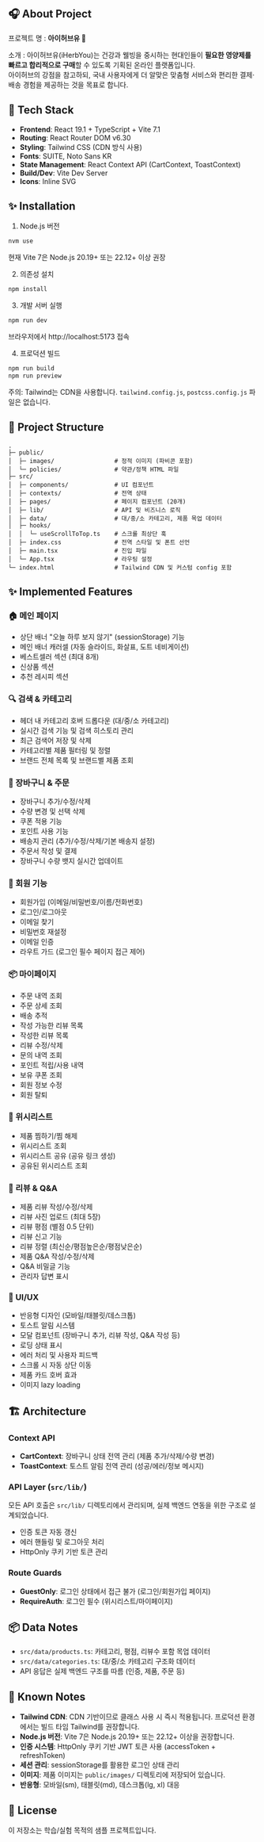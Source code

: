 ## 🎧 About Project

프로젝트 명 : **아이허브유 🌿**

소개 : 아이허브유(iHerbYou)는 건강과 웰빙을 중시하는 현대인들이 **필요한 영양제를 빠르고 합리적으로 구매**할 수 있도록 기획된 온라인 플랫폼입니다. <br />
아이허브의 강점을 참고하되, 국내 사용자에게 더 알맞은 맞춤형 서비스와 편리한 결제·배송 경험을 제공하는 것을 목표로 합니다.

## 🚀 Tech Stack

- **Frontend**: React 19.1 + TypeScript + Vite 7.1
- **Routing**: React Router DOM v6.30
- **Styling**: Tailwind CSS (CDN 방식 사용)
- **Fonts**: SUITE, Noto Sans KR
- **State Management**: React Context API (CartContext, ToastContext)
- **Build/Dev**: Vite Dev Server
- **Icons**: Inline SVG

## ✨ Installation

1) Node.js 버전
```bash
nvm use
```
현재 Vite 7은 Node.js 20.19+ 또는 22.12+ 이상 권장

2) 의존성 설치
```bash
npm install
```

3) 개발 서버 실행
```bash
npm run dev
```
브라우저에서 http://localhost:5173 접속

4) 프로덕션 빌드
```bash
npm run build
npm run preview
```

주의: Tailwind는 CDN을 사용합니다. `tailwind.config.js`, `postcss.config.js` 파일은 없습니다.

## 📁 Project Structure

```text
.
├─ public/
│  ├─ images/                 # 정적 이미지 (파비콘 포함)
│  └─ policies/               # 약관/정책 HTML 파일
├─ src/
│  ├─ components/             # UI 컴포넌트
│  ├─ contexts/               # 전역 상태
│  ├─ pages/                  # 페이지 컴포넌트 (20개)
│  ├─ lib/                    # API 및 비즈니스 로직
│  ├─ data/                   # 대/중/소 카테고리, 제품 목업 데이터
│  ├─ hooks/
│  │  └─ useScrollToTop.ts    # 스크롤 최상단 훅
│  ├─ index.css               # 전역 스타일 및 폰트 선언
│  ├─ main.tsx                # 진입 파일
│  └─ App.tsx                 # 라우팅 설정
└─ index.html                 # Tailwind CDN 및 커스텀 config 포함
```


## ✨ Implemented Features

### 🏠 메인 페이지
- 상단 배너 "오늘 하루 보지 않기" (sessionStorage) 기능
- 메인 배너 캐러셀 (자동 슬라이드, 화살표, 도트 네비게이션)
- 베스트셀러 섹션 (최대 8개)
- 신상품 섹션
- 추천 레시피 섹션

### 🔍 검색 & 카테고리
- 헤더 내 카테고리 호버 드롭다운 (대/중/소 카테고리)
- 실시간 검색 기능 및 검색 히스토리 관리
- 최근 검색어 저장 및 삭제
- 카테고리별 제품 필터링 및 정렬
- 브랜드 전체 목록 및 브랜드별 제품 조회

### 🛒 장바구니 & 주문
- 장바구니 추가/수정/삭제
- 수량 변경 및 선택 삭제
- 쿠폰 적용 기능
- 포인트 사용 기능
- 배송지 관리 (추가/수정/삭제/기본 배송지 설정)
- 주문서 작성 및 결제
- 장바구니 수량 뱃지 실시간 업데이트

### 👤 회원 기능
- 회원가입 (이메일/비밀번호/이름/전화번호)
- 로그인/로그아웃
- 이메일 찾기
- 비밀번호 재설정
- 이메일 인증
- 라우트 가드 (로그인 필수 페이지 접근 제어)

### 📦 마이페이지
- 주문 내역 조회
- 주문 상세 조회
- 배송 추적
- 작성 가능한 리뷰 목록
- 작성한 리뷰 목록
- 리뷰 수정/삭제
- 문의 내역 조회
- 포인트 적립/사용 내역
- 보유 쿠폰 조회
- 회원 정보 수정
- 회원 탈퇴

### 💚 위시리스트
- 제품 찜하기/찜 해제
- 위시리스트 조회
- 위시리스트 공유 (공유 링크 생성)
- 공유된 위시리스트 조회

### 📝 리뷰 & Q&A
- 제품 리뷰 작성/수정/삭제
- 리뷰 사진 업로드 (최대 5장)
- 리뷰 평점 (별점 0.5 단위)
- 리뷰 신고 기능
- 리뷰 정렬 (최신순/평점높은순/평점낮은순)
- 제품 Q&A 작성/수정/삭제
- Q&A 비밀글 기능
- 관리자 답변 표시

### 🎨 UI/UX
- 반응형 디자인 (모바일/태블릿/데스크톱)
- 토스트 알림 시스템
- 모달 컴포넌트 (장바구니 추가, 리뷰 작성, Q&A 작성 등)
- 로딩 상태 표시
- 에러 처리 및 사용자 피드백
- 스크롤 시 자동 상단 이동
- 제품 카드 호버 효과
- 이미지 lazy loading

## 🏗️ Architecture

### Context API
- **CartContext**: 장바구니 상태 전역 관리 (제품 추가/삭제/수량 변경)
- **ToastContext**: 토스트 알림 전역 관리 (성공/에러/정보 메시지)

### API Layer (`src/lib/`)
모든 API 호출은 `src/lib/` 디렉토리에서 관리되며, 실제 백엔드 연동을 위한 구조로 설계되었습니다.
- 인증 토큰 자동 갱신
- 에러 핸들링 및 로그아웃 처리
- HttpOnly 쿠키 기반 토큰 관리

### Route Guards
- **GuestOnly**: 로그인 상태에서 접근 불가 (로그인/회원가입 페이지)
- **RequireAuth**: 로그인 필수 (위시리스트/마이페이지)

## 📦 Data Notes

- `src/data/products.ts`: 카테고리, 평점, 리뷰수 포함 목업 데이터
- `src/data/categories.ts`: 대/중/소 카테고리 구조화 데이터
- API 응답은 실제 백엔드 구조를 따름 (인증, 제품, 주문 등)

## 🧩 Known Notes

- **Tailwind CDN**: CDN 기반이므로 클래스 사용 시 즉시 적용됩니다. 프로덕션 환경에서는 빌드 타임 Tailwind를 권장합니다.
- **Node.js 버전**: Vite 7은 Node.js 20.19+ 또는 22.12+ 이상을 권장합니다.
- **인증 시스템**: HttpOnly 쿠키 기반 JWT 토큰 사용 (accessToken + refreshToken)
- **세션 관리**: sessionStorage를 활용한 로그인 상태 관리
- **이미지**: 제품 이미지는 `public/images/` 디렉토리에 저장되어 있습니다.
- **반응형**: 모바일(sm), 태블릿(md), 데스크톱(lg, xl) 대응

## 📄 License

이 저장소는 학습/실험 목적의 샘플 프로젝트입니다.
